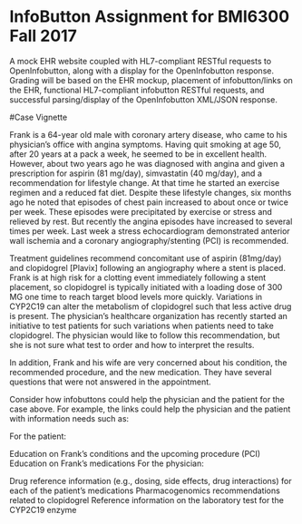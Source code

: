 # InfoButton Assignment for BMI6300 Fall 2017

A mock EHR website coupled with HL7-compliant RESTful requests to OpenInfobutton, along with a display for the OpenInfobutton response.  Grading will be based on the EHR mockup, placement of infobutton/links on the EHR, functional HL7-compliant infobutton RESTful requests, and successful parsing/display of the OpenInfobutton XML/JSON response. 

#Case Vignette

Frank is a 64-year old male with coronary artery disease, who came to his physician’s office with angina symptoms. Having quit smoking at age 50, after 20 years at a pack a week, he seemed to be in excellent health. However, about two years ago he was diagnosed with angina and given a prescription for aspirin (81 mg/day), simvastatin (40 mg/day), and a recommendation for lifestyle change. At that time he started an exercise regimen and a reduced fat diet. Despite these lifestyle changes, six months ago he noted that episodes of chest pain increased to about once or twice per week. These episodes were precipitated by exercise or stress and relieved by rest. But recently the angina episodes have increased to several times per week. Last week a stress echocardiogram demonstrated anterior wall ischemia and a coronary angiography/stenting (PCI) is recommended. 

Treatment guidelines recommend concomitant use of aspirin (81mg/day) and clopidogrel [Plavix] following an angiography where a stent is placed. Frank is at high risk for a clotting event immediately following a stent placement, so clopidogrel is typically initiated with a loading dose of 300 MG one time to reach target blood levels more quickly. Variations in CYP2C19 can alter the metabolism of clopidogrel such that less active drug is present. The physician’s healthcare organization has recently started an initiative to test patients for such variations when patients need to take clopidogrel. The physician would like to follow this recommendation, but she is not sure what test to order and how to interpret the results.

In addition, Frank and his wife are very concerned about his condition, the recommended procedure, and the new medication. They have several questions that were not answered in the appointment.

Consider how infobuttons could help the physician and the patient for the case above. For example, the links could help the physician and the patient with information needs such as:

For the patient:

Education on Frank’s conditions and the upcoming procedure (PCI)
Education on Frank’s medications
For the physician:

Drug reference information (e.g., dosing, side effects, drug interactions) for each of the patient’s medications
Pharmacogenomics recommendations related to clopidogrel
Reference information on the laboratory test for the CYP2C19 enzyme
